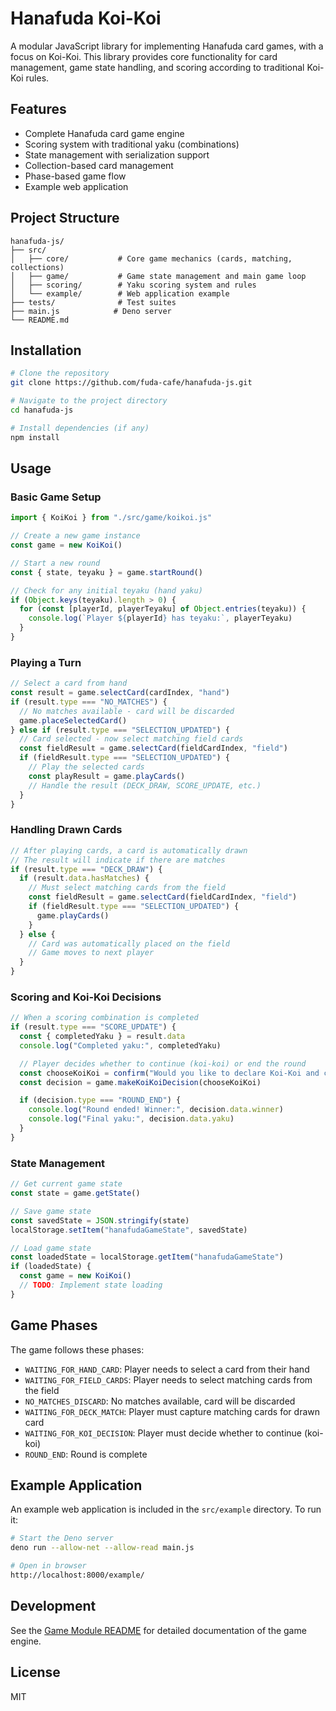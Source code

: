 # Hanafuda Koi-Koi

A modular JavaScript library for implementing Hanafuda card games, with a focus on Koi-Koi. This library provides core functionality for card management, game state handling, and scoring according to traditional Koi-Koi rules.

## Features

- Complete Hanafuda card game engine
- Scoring system with traditional yaku (combinations)
- State management with serialization support
- Collection-based card management
- Phase-based game flow
- Example web application

## Project Structure

```
hanafuda-js/
├── src/
│   ├── core/           # Core game mechanics (cards, matching, collections)
│   ├── game/           # Game state management and main game loop
│   ├── scoring/        # Yaku scoring system and rules
│   └── example/        # Web application example
├── tests/              # Test suites
├── main.js            # Deno server
└── README.md
```

## Installation

```bash
# Clone the repository
git clone https://github.com/fuda-cafe/hanafuda-js.git

# Navigate to the project directory
cd hanafuda-js

# Install dependencies (if any)
npm install
```

## Usage

### Basic Game Setup

```javascript
import { KoiKoi } from "./src/game/koikoi.js"

// Create a new game instance
const game = new KoiKoi()

// Start a new round
const { state, teyaku } = game.startRound()

// Check for any initial teyaku (hand yaku)
if (Object.keys(teyaku).length > 0) {
  for (const [playerId, playerTeyaku] of Object.entries(teyaku)) {
    console.log(`Player ${playerId} has teyaku:`, playerTeyaku)
  }
}
```

### Playing a Turn

```javascript
// Select a card from hand
const result = game.selectCard(cardIndex, "hand")
if (result.type === "NO_MATCHES") {
  // No matches available - card will be discarded
  game.placeSelectedCard()
} else if (result.type === "SELECTION_UPDATED") {
  // Card selected - now select matching field cards
  const fieldResult = game.selectCard(fieldCardIndex, "field")
  if (fieldResult.type === "SELECTION_UPDATED") {
    // Play the selected cards
    const playResult = game.playCards()
    // Handle the result (DECK_DRAW, SCORE_UPDATE, etc.)
  }
}
```

### Handling Drawn Cards

```javascript
// After playing cards, a card is automatically drawn
// The result will indicate if there are matches
if (result.type === "DECK_DRAW") {
  if (result.data.hasMatches) {
    // Must select matching cards from the field
    const fieldResult = game.selectCard(fieldCardIndex, "field")
    if (fieldResult.type === "SELECTION_UPDATED") {
      game.playCards()
    }
  } else {
    // Card was automatically placed on the field
    // Game moves to next player
  }
}
```

### Scoring and Koi-Koi Decisions

```javascript
// When a scoring combination is completed
if (result.type === "SCORE_UPDATE") {
  const { completedYaku } = result.data
  console.log("Completed yaku:", completedYaku)

  // Player decides whether to continue (koi-koi) or end the round
  const chooseKoiKoi = confirm("Would you like to declare Koi-Koi and continue?")
  const decision = game.makeKoiKoiDecision(chooseKoiKoi)

  if (decision.type === "ROUND_END") {
    console.log("Round ended! Winner:", decision.data.winner)
    console.log("Final yaku:", decision.data.yaku)
  }
}
```

### State Management

```javascript
// Get current game state
const state = game.getState()

// Save game state
const savedState = JSON.stringify(state)
localStorage.setItem("hanafudaGameState", savedState)

// Load game state
const loadedState = localStorage.getItem("hanafudaGameState")
if (loadedState) {
  const game = new KoiKoi()
  // TODO: Implement state loading
}
```

## Game Phases

The game follows these phases:

- `WAITING_FOR_HAND_CARD`: Player needs to select a card from their hand
- `WAITING_FOR_FIELD_CARDS`: Player needs to select matching cards from the field
- `NO_MATCHES_DISCARD`: No matches available, card will be discarded
- `WAITING_FOR_DECK_MATCH`: Player must capture matching cards for drawn card
- `WAITING_FOR_KOI_DECISION`: Player must decide whether to continue (koi-koi)
- `ROUND_END`: Round is complete

## Example Application

An example web application is included in the `src/example` directory. To run it:

```bash
# Start the Deno server
deno run --allow-net --allow-read main.js

# Open in browser
http://localhost:8000/example/
```

## Development

See the [Game Module README](src/game/README.md) for detailed documentation of the game engine.

## License

MIT

